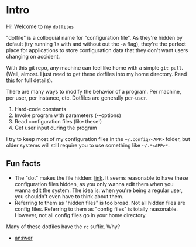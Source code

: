 # Intro

Hi! Welcome to my `dotfiles`

"dotfile" is a colloquial name for "configuration file". As they're hidden by
default (try running `ls` with and without out the `-a` flag), they're the
perfect place for applications to store configuration data that they don't want
users changing on accident.

With this git repo, any machine can feel like home with a simple `git pull`.
(Well, almost. I just need to get these dotfiles into my home directory. Read
[this](https://www.atlassian.com/git/tutorials/dotfiles) for full details).

There are many ways to modify the behavior of a program. Per machine, per user,
per instance, etc. Dotfiles are generally per-user. 

1) Hard-code constants
2) Invoke program with parameters (--options)
3) Read configuration files (like these!)
4) Get user input during the program

I try to keep most of my configuration files in the `~/.config/<APP>` folder,
but older systems will still require you to use something like `~/.*<APP>*`.

## Fun facts
* The "dot" makes the file hidden:
  [link](https://linux-audit.com/linux-history-how-dot-files-became-hidden-files/).
  It seems reasonable to have these configuration files hidden, as you only
  wanna edit them when you wanna edit the system. The idea is: when you're being
  a regular user, you shouldn't even have to think about them.
* Referring to them as "hidden files" is too broad. Not all hidden files are
  config files. Referring to them as "config files" is totally reasonable.
  However, not all config files go in your home directory.

Many of these dotfiles have the `rc` suffix. Why?
* [answer](https://stackoverflow.com/a/11030607/7531823)
